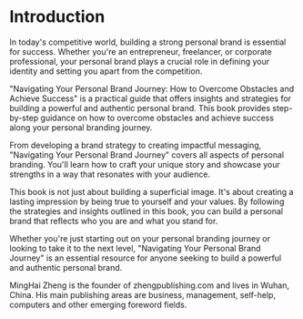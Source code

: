 # Introduction

In today's competitive world, building a strong personal brand is essential for success. Whether you're an entrepreneur, freelancer, or corporate professional, your personal brand plays a crucial role in defining your identity and setting you apart from the competition.

"Navigating Your Personal Brand Journey: How to Overcome Obstacles and Achieve Success" is a practical guide that offers insights and strategies for building a powerful and authentic personal brand. This book provides step-by-step guidance on how to overcome obstacles and achieve success along your personal branding journey.

From developing a brand strategy to creating impactful messaging, "Navigating Your Personal Brand Journey" covers all aspects of personal branding. You'll learn how to craft your unique story and showcase your strengths in a way that resonates with your audience.

This book is not just about building a superficial image. It's about creating a lasting impression by being true to yourself and your values. By following the strategies and insights outlined in this book, you can build a personal brand that reflects who you are and what you stand for.

Whether you're just starting out on your personal branding journey or looking to take it to the next level, "Navigating Your Personal Brand Journey" is an essential resource for anyone seeking to build a powerful and authentic personal brand.


MingHai Zheng is the founder of zhengpublishing.com and lives in Wuhan, China. His main publishing areas are business, management, self-help, computers and other emerging foreword fields.
